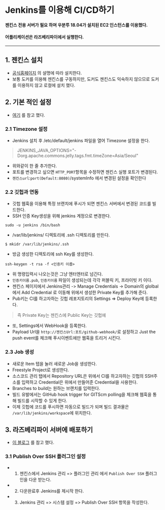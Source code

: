 # Jenkins를 이용해 CI/CD하기
#### 젠킨스 전용 서버가 필요 하며 우분투 18.04가 설치된 EC2 인스턴스를 이용했다.
#### 어플리케이션은 라즈베리파이에서 실행한다.

---

## 1. 젠킨스 설치
* [공식홈페이지](https://www.jenkins.io/download/) 의 설명에 따라 설치한다.
* 보통 도커를 이용해 젠킨스를 구동하지만, 도커도 젠킨스도 익숙하지 않으므로 도커를 이용하지 않고 로컬에 설치 했다.
## 2. 기본 적인 설정
* [여기](https://yuddomack.tistory.com/entry/%EB%B0%B0%ED%8F%AC-%ED%94%84%EB%A1%9C%EC%84%B8%EC%8A%A4-%EA%B5%AC%EC%84%B1%ED%95%98%EA%B8%B03-jenkins%EB%A1%9C-%EB%B0%B0%ED%8F%AC-%EC%9E%90%EB%8F%99%ED%99%94) 를 참고 했다.
### 2.1 Timezone 설정
* Jenkins 설치 후 /etc/default/jenkins 파일을 열어 Timezone 설정을 한다.
> JENKINS_JAVA_OPTIONS="-Dorg.apache.commons.jelly.tags.fmt.timeZone=Asia/Seoul"
* 위와같이 한 줄 추가한다.
* 포트를 변경하고 싶으면 ```HTTP_PORT```항목을 수정하면 젠킨스 실행 포트가 변경된다.
* ```젠킨스url```:```port(Default:8080)```/systemInfo 에서 변경된 설정을 확인한다

### 2.2 깃헙과 연동
* 깃헙 웹훅을 이용해 특정 브랜치에 푸시가 되면 젠킨스 서버에서 변경된 코드를 빌드한다.
* SSH 인증 Key생성을 위해 jenkins 계정으로 변경한다.
```shell
sudo -u jenkins /bin/bash
```
* /var/lib/jenkins/ 디렉토리에 .ssh 디렉토리를 만든다.
```shell
$ mkidr /var/lib/jenkins/.ssh
```
* 방금 생성한 디렉토리에 ssh Key를 생성한다.
```shell
ssh-keygen -t rsa -f <인증키 이릅>
```
* 위 명령입력시 나오는것은 그냥 엔터엔터로 넘긴다.
* ```인증키이름.pub```, ```인증키이름``` 파일이 생성되는데 각각 퍼블릭 키, 프라이빗 키 이다.
* 젠킨스 페이지에서 Jenkins관리 -> Manage Credentials -> Domain의 glolbal 에서  Add Credential 로 이동해 위에서 생성한 Private Key를 추가해 준다.
* Pub키는 CI를 하고자하는 깃헙 레포지토리의 Settings => Deploy Key에 등록한다.
> 즉 Private Key는 젠킨스에 Public Key는 깃헙에
* 또, Settings에서 WebHook을 등록한다.
* Payload Url을 ```http://젠킨스Url:포트/github-webhook/```로 설정하고 Just the push event를 체크해 푸시이벤트에만 웹훅을 트리거 시킨다.

### 2.3 Job 생성
* 새로운 Item 텝을 눌러 새로운 Job을 생성한다.
* Freestyle Project로 생성한다.
* 소스코드 관리 탭에서 Repository URL은 위에서 CI를 하고자하는 깃헙의 SSH주소를 입력하고 Credential은 위에서 만들어준 Credential을 사용한다.
* Branches to build는 원하는 브랜치를 입력한다.
* 빌드 유발에서는 GitHub hook trigger for GITScm polling을 체크해 웹훅을 통해 빌드를 시작할 수 있게 한다.
* 이제 깃헙에 코드를 푸시하면 자동으로 빌드가 되며 빌드 결과물은 ```/var/lib/jenkins/workspace```에 위치한다.

## 3. 라즈베리파이 서버에 배포하기
* [이 블로그](https://goddaehee.tistory.com/259) 를 참고 했다. 
### 3.1 Publish Over SSH 플러그인 설정 
* 1. 젠킨스에서 Jenkins 관리 => 플러그인 관리 에서 ```Publish Over SSH``` 플러그인을 다운 받는다.
* 2. 다운완료후 Jenkins를 제시작 한다.
* 3. Jenkins 관리 => 시스템 설정 => Publish Over SSH 항목을 작성한다.
